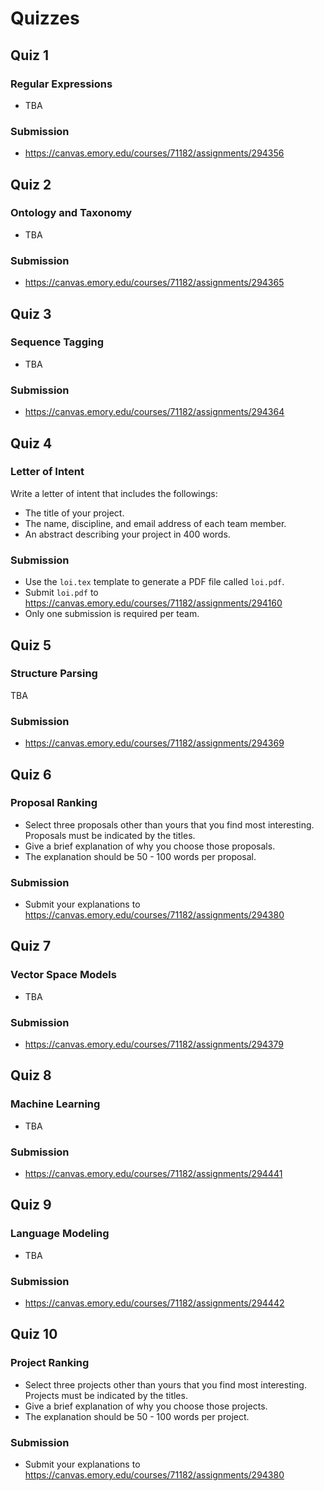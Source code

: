 # Quizzes

## Quiz 1

### Regular Expressions

* TBA

### Submission

* https://canvas.emory.edu/courses/71182/assignments/294356


## Quiz 2

### Ontology and Taxonomy

* TBA

### Submission

* https://canvas.emory.edu/courses/71182/assignments/294365


## Quiz 3

### Sequence Tagging

* TBA

### Submission

* https://canvas.emory.edu/courses/71182/assignments/294364


## Quiz 4

### Letter of Intent

Write a letter of intent that includes the followings:

* The title of your project.
* The name, discipline, and email address of each team member.
* An abstract describing your project in 400 words.

### Submission

* Use the `loi.tex` template to generate a PDF file called `loi.pdf`.
* Submit `loi.pdf` to https://canvas.emory.edu/courses/71182/assignments/294160
* Only one submission is required per team.


## Quiz 5

### Structure Parsing

TBA

### Submission

* https://canvas.emory.edu/courses/71182/assignments/294369


## Quiz 6

### Proposal Ranking

* Select three proposals other than yours that you find most interesting. Proposals must be indicated by the titles.
* Give a brief explanation of why you choose those proposals.
* The explanation should be 50 - 100 words per proposal.

### Submission

* Submit your explanations to https://canvas.emory.edu/courses/71182/assignments/294380


## Quiz 7

### Vector Space Models

* TBA

### Submission

* https://canvas.emory.edu/courses/71182/assignments/294379


## Quiz 8

### Machine Learning

* TBA

### Submission

* https://canvas.emory.edu/courses/71182/assignments/294441


## Quiz 9

### Language Modeling

* TBA

### Submission

* https://canvas.emory.edu/courses/71182/assignments/294442


## Quiz 10

### Project Ranking

* Select three projects other than yours that you find most interesting. Projects must be indicated by the titles.
* Give a brief explanation of why you choose those projects.
* The explanation should be 50 - 100 words per project.

### Submission

* Submit your explanations to https://canvas.emory.edu/courses/71182/assignments/294380
